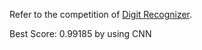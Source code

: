 Refer to the competition of [Digit Recognizer](https://www.kaggle.com/c/digit-recognizer).

Best Score: 0.99185 by using CNN
